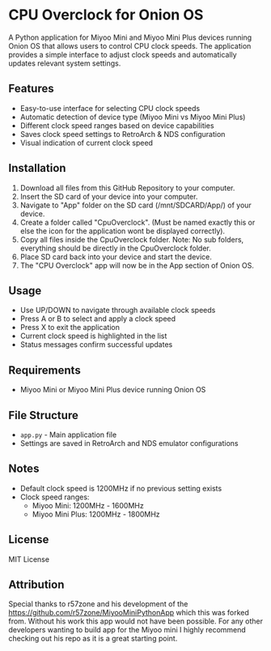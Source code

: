 # CPU Overclock for Onion OS

A Python application for Miyoo Mini and Miyoo Mini Plus devices running Onion OS that allows users to control CPU clock speeds. The application provides a simple interface to adjust clock speeds and automatically updates relevant system settings.

## Features

- Easy-to-use interface for selecting CPU clock speeds
- Automatic detection of device type (Miyoo Mini vs Miyoo Mini Plus)
- Different clock speed ranges based on device capabilities
- Saves clock speed settings to RetroArch & NDS configuration
- Visual indication of current clock speed


## Installation

1. Download all files from this GitHub Repository to your computer.
2. Insert the SD card of your device into your computer.
3. Navigate to "App" folder on the SD card (/mnt/SDCARD/App/) of your device.
4. Create a folder called "CpuOverclock". (Must be named exactly this or else the icon for the application wont be displayed correctly).
5. Copy all files inside the CpuOverclock folder. Note: No sub folders, everything should be directly in the CpuOverclock folder.
6. Place SD card back into your device and start the device.
7. The "CPU Overclock" app will now be in the App section of Onion OS.
   

## Usage

- Use UP/DOWN to navigate through available clock speeds
- Press A or B to select and apply a clock speed
- Press X to exit the application
- Current clock speed is highlighted in the list
- Status messages confirm successful updates

## Requirements
- Miyoo Mini or Miyoo Mini Plus device running Onion OS

## File Structure
- `app.py` - Main application file
- Settings are saved in RetroArch and NDS emulator configurations

## Notes

- Default clock speed is 1200MHz if no previous setting exists
- Clock speed ranges:
  - Miyoo Mini: 1200MHz - 1600MHz
  - Miyoo Mini Plus: 1200MHz - 1800MHz

## License

MIT License 

## Attribution
Special thanks to r57zone and his development of the https://github.com/r57zone/MiyooMiniPythonApp which this was forked from. Without his work this app would not have been possible. For any other developers wanting to build app for the Miyoo mini I highly recommend checking out his repo as it is a great starting point. 

